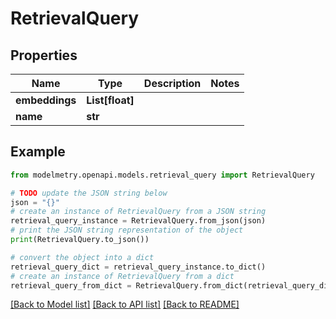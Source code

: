 # RetrievalQuery


## Properties

Name | Type | Description | Notes
------------ | ------------- | ------------- | -------------
**embeddings** | **List[float]** |  | 
**name** | **str** |  | 

## Example

```python
from modelmetry.openapi.models.retrieval_query import RetrievalQuery

# TODO update the JSON string below
json = "{}"
# create an instance of RetrievalQuery from a JSON string
retrieval_query_instance = RetrievalQuery.from_json(json)
# print the JSON string representation of the object
print(RetrievalQuery.to_json())

# convert the object into a dict
retrieval_query_dict = retrieval_query_instance.to_dict()
# create an instance of RetrievalQuery from a dict
retrieval_query_from_dict = RetrievalQuery.from_dict(retrieval_query_dict)
```
[[Back to Model list]](../README.md#documentation-for-models) [[Back to API list]](../README.md#documentation-for-api-endpoints) [[Back to README]](../README.md)


